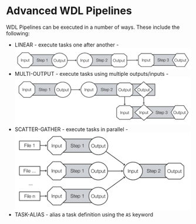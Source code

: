 # Advanced WDL Pipelines

WDL Pipelines can be executed in a number of ways.  These include the following:

- LINEAR - execute tasks one after another -  ![linear](/images/linear.png)
- MULTI-OUTPUT - execute tasks using multiple outputs/inputs - ![two-output](/images/two-output.png)
- SCATTER-GATHER -  execute tasks in parallel - ![scatter](/images/scatter.png)
- TASK-ALIAS - alias a task definition using the `AS` keyword